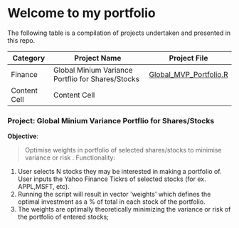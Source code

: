 # **Welcome to my portfolio**

The following table is a compilation of projects undertaken and presented in this repo.

| Category  | Project Name | Project File |
| ------------- | ------------- | ------------- |  
| Finance  | Global Minium Variance Portflio for Shares/Stocks  | [Global_MVP_Portfolio.R](https://github.com/himansh1/portfolio/blob/main/R/Global_MVP_Portfolio.R)
| Content Cell  | Content Cell  |


### Project: Global Minium Variance Portflio for Shares/Stocks

**Objective**: 
>Optimise weights in portfolio of selected shares/stocks to minimise variance or risk . 
Functionality: 
1. User selects N stocks they may be interested in making a portfolio of. User inputs the Yahoo Finance Tickrs of selected stocks (for ex. APPL,MSFT, etc). 
2. Running the script will result in vector 'weights' which defines the optimal investment as a % of total in each stock of the portfolio.
3. The weights are optimally theoretically minimizing the variance or risk of the portfolio of entered stocks;

